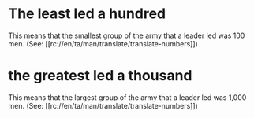 # The least led a hundred

This means that the smallest group of the army that a leader led was 100 men. (See: [[rc://en/ta/man/translate/translate-numbers]])

# the greatest led a thousand

This means that the largest group of the army that a leader led was 1,000 men. (See: [[rc://en/ta/man/translate/translate-numbers]])

